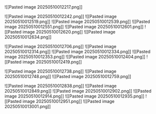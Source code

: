 ![[Pasted image 20250510012217.png]]


![[Pasted image 20250510012242.png]]
![[Pasted image 20250510012519.png]]
![[Pasted image 20250510012539.png]]
![[Pasted image 20250510012551.png]]
![[Pasted image 20250510012601.png]]
![[Pasted image 20250510012620.png]]
![[Pasted image 20250510012634.png]]


![[Pasted image 20250510012706.png]]
![[Pasted image 20250510012314.png]]
![[Pasted image 20250510012334.png]]
![[Pasted image 20250510012353.png]]
![[Pasted image 20250510012404.png]]
![[Pasted image 20250510012419.png]]

![[Pasted image 20250510012738.png]]
![[Pasted image 20250510012748.png]]
![[Pasted image 20250510012759.png]]

![[Pasted image 20250510012838.png]]
![[Pasted image 20250510012849.png]]
![[Pasted image 20250510012902.png]]
![[Pasted image 20250510012914.png]]
![[Pasted image 20250510012935.png]]
![[Pasted image 20250510012951.png]]
![[Pasted image 20250510013001.png]]

